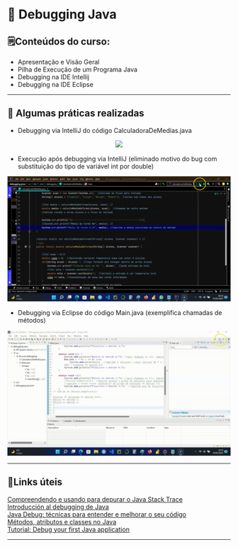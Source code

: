 # 🐛 Debugging Java 

## 🗒️Conteúdos do curso:  

- Apresentação e Visão Geral  
- Pilha de Execução de um Programa Java  
- Debugging na IDE Intellij  
- Debugging na IDE Eclipse  

---  

## 🧰 Algumas práticas realizadas  

* Debugging via IntelliJ do código CalculadoraDeMedias.java 
<p align="center">
	<img src="https://github.com/rosacarla/GFT-start-woman-java/blob/main/014%20Debugging-Java/images/Debugging_via_IntelliJ_IDE.gif" width="750">
</p>  

* Execução após debugging via IntelliJ (eliminado motivo do bug com substituição do tipo de variável int por double) 
<p align="center">
	<img src="https://github.com/rosacarla/GFT-start-woman-java/blob/main/014%20Debugging-Java/images/Execucao_pos_debugging_IntelliJ.gif" width="750">
</p>

* Debugging via Eclipse do código Main.java (exemplifica chamadas de métodos)  
<p align="center">
	<img src="https://github.com/rosacarla/GFT-start-woman-java/blob/main/014%20Debugging-Java/images/Debugging_via_Eclipse_IDE.gif" width="750">
</p>  

---

## 🔗Links úteis  

[Compreendendo e usando para depurar o Java Stack Trace](https://pt.quish.tv/understanding-using-debug-java-stack-trace)   
[Introducción al debugging de Java](https://javadesde0.com/introduccion-al-debugging-de-java/)  
[Java Debug: técnicas para entender e melhorar o seu código](https://www.alura.com.br/conteudo/java-debug)  
[Métodos, atributos e classes no Java](https://www.devmedia.com.br/metodos-atributos-e-classes-no-java/25404)  
[Tutorial: Debug your first Java application](https://www.jetbrains.com/help/idea/debugging-your-first-java-application.html)  

---  
